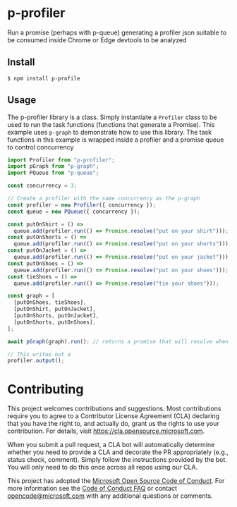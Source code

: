 # p-profiler

Run a promise (perhaps with p-queue) generating a profiler json suitable to be consumed inside Chrome or Edge devtools to be analyzed

## Install

```
$ npm install p-profile
```

## Usage

The p-profiler library is a class. Simply instantiate a `Profiler` class to be used to run the task functions (functions that generate a Promise). This example uses `p-graph` to demonstrate how to use this library. The task functions in this example is wrapped inside a profiler and a promise queue to control concurrency

```js
import Profiler from "p-profiler";
import pGraph from "p-graph";
import PQueue from "p-queue";

const concurrency = 3;

// Create a profiler with the same concurrency as the p-graph
const profiler = new Profiler({ concurrency });
const queue = new PQueue({ concurrency });

const putOnShirt = () =>
  queue.add(profiler.run(() => Promise.resolve("put on your shirt")));
const putOnShorts = () =>
  queue.add(profiler.run(() => Promise.resolve("put on your shorts")));
const putOnJacket = () =>
  queue.add(profiler.run(() => Promise.resolve("put on your jacket")));
const putOnShoes = () =>
  queue.add(profiler.run(() => Promise.resolve("put on your shoes")));
const tieShoes = () =>
  queue.add(profiler.run(() => Promise.resolve("tie your shoes")));

const graph = [
  [putOnShoes, tieShoes],
  [putOnShirt, putOnJacket],
  [putOnShorts, putOnJacket],
  [putOnShorts, putOnShoes],
];

await pGraph(graph).run(); // returns a promise that will resolve when all the tasks are done from this graph in order

// This writes out a
profiler.output();
```

# Contributing

This project welcomes contributions and suggestions. Most contributions require you to agree to a
Contributor License Agreement (CLA) declaring that you have the right to, and actually do, grant us
the rights to use your contribution. For details, visit https://cla.opensource.microsoft.com.

When you submit a pull request, a CLA bot will automatically determine whether you need to provide
a CLA and decorate the PR appropriately (e.g., status check, comment). Simply follow the instructions
provided by the bot. You will only need to do this once across all repos using our CLA.

This project has adopted the [Microsoft Open Source Code of Conduct](https://opensource.microsoft.com/codeofconduct/).
For more information see the [Code of Conduct FAQ](https://opensource.microsoft.com/codeofconduct/faq/) or
contact [opencode@microsoft.com](mailto:opencode@microsoft.com) with any additional questions or comments.
